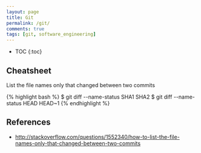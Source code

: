 ```yaml
---
layout: page
title: Git
permalink: /git/
comments: true
tags: [git, software_engineering]
---
```


* TOC
{:toc}

## Cheatsheet

List the file names only that changed between two commits

{% highlight bash %}
$ git diff --name-status SHA1 SHA2
$ git diff --name-status HEAD HEAD~1
{% endhighlight %}

## References

- <http://stackoverflow.com/questions/1552340/how-to-list-the-file-names-only-that-changed-between-two-commits>
